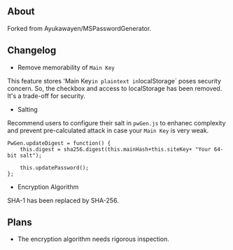 ## About
Forked from Ayukawayen/MSPasswordGenerator.

## Changelog
* Remove memorability of `Main Key`

This feature stores 'Main Key` in plaintext in `localStorage` poses security concern. So, the checkbox and access to localStorage has been removed. It's a trade-off for security.

* Salting

Recommend users to configure their salt in `pwGen.js` to enhanec complexity and prevent pre-calculated attack in case your `Main Key` is very weak.

```
PwGen.updateDigest = function() {
	this.digest = sha256.digest(this.mainHash+this.siteKey+ "Your 64-bit salt");
	
	this.updatePassword();
};
```
* Encryption Algorithm

SHA-1 has been replaced by SHA-256.

## Plans
* The encryption algorithm needs rigorous inspection.
